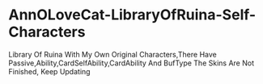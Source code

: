 # AnnOLoveCat-LibraryOfRuina-Self-Characters
Library Of Ruina
With My Own Original Characters,There Have Passive,Ability,CardSelfAbility,CardAbility And BufType
The Skins Are Not Finished, Keep Updating
